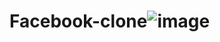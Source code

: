 # Facebook-clone![image](https://github.com/anirban222777das/Facebook-clone/assets/147873362/040fe216-5f97-4958-9341-50b66a0b3675)
